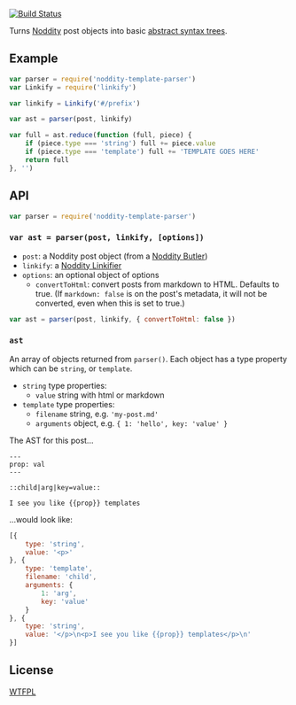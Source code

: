 [![Build Status](https://travis-ci.org/TehShrike/noddity-template-parser.svg)](https://travis-ci.org/TehShrike/noddity-template-parser)

Turns [Noddity](http://noddity.com) post objects into basic [abstract syntax trees](https://en.wikipedia.org/wiki/Abstract_syntax_tree).

## Example

```js
var parser = require('noddity-template-parser')
var Linkify = require('linkify')

var linkify = Linkify('#/prefix')

var ast = parser(post, linkify)

var full = ast.reduce(function (full, piece) {
	if (piece.type === 'string') full += piece.value
	if (piece.type === 'template') full += 'TEMPLATE GOES HERE'
	return full
}, '')
```

## API

```js
var parser = require('noddity-template-parser')
```

### `var ast = parser(post, linkify, [options])`

- `post`: a Noddity post object (from a [Noddity Butler](https://github.com/TehShrike/noddity-butler))
- `linkify`: a [Noddity Linkifier](https://github.com/TehShrike/noddity-linkifier)
- `options`: an optional object of options
	- `convertToHtml`: convert posts from markdown to HTML. Defaults to true. (If `markdown: false` is on the post's metadata, it will not be converted, even when this is set to true.)

```js
var ast = parser(post, linkify, { convertToHtml: false })
```

### `ast`

An array of objects returned from `parser()`. Each object has a type property which can be `string`, or `template`.

- `string` type properties:
	- `value` string with html or markdown
- `template` type properties:
	- `filename` string, e.g. `'my-post.md'`
	- `arguments` object, e.g. `{ 1: 'hello', key: 'value' }`

The AST for this post...

```
---
prop: val
---

::child|arg|key=value::

I see you like {{prop}} templates
```

...would look like:

```js
[{
	type: 'string',
	value: '<p>'
}, {
	type: 'template',
	filename: 'child',
	arguments: {
		1: 'arg',
		key: 'value'
	}
}, {
	type: 'string',
	value: '</p>\n<p>I see you like {{prop}} templates</p>\n'
}]
```

## License

[WTFPL](http://wtfpl2.com)

